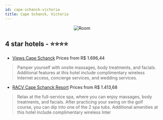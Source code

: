 ```yaml
---
id: cape-schanck-victoria
title: Cape Schanck, Victoria
---
```


<center><img src="https://i.travelapi.com/hotels/8000000/7710000/7704400/7704387/0fdf9f76_z.jpg" alt="Room" /></center>


##  4 star hotels - ⭐️⭐️⭐️⭐️

-    [Views Cape Schanck](https://us.hurb.com/hotels/cape-schanck/views-cape-schanck-JNP-JP843412?cmp=18055) Prices from R$ 1.696,44
   > Pamper yourself with onsite massages, body treatments, and facials. Additional features at this hotel include complimentary wireless Internet access, concierge services, and wedding services.
-    [RACV Cape Schanck Resort](https://us.hurb.com/hotels/cape-schanck/racv-cape-schanck-resort-JNP-JP436573?cmp=18055) Prices from R$ 1.413,68
   > Relax at the full-service spa, where you can enjoy massages, body treatments, and facials. After practicing your swing on the golf course, you can dip into one of the 2 spa tubs. Additional amenities at this hotel include complimentary wireless Inter
